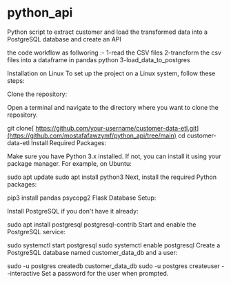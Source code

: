 # python_api

Python script to extract customer and load the transformed data into a PostgreSQL database and create an API

the code workflow as follworing :-
1-read the CSV files
2-trancform the csv files into a dataframe in pandas python
3-load_data_to_postgres

Installation on Linux
To set up the project on a Linux system, follow these steps:

Clone the repository:

Open a terminal and navigate to the directory where you want to clone the repository.


git clone[ https://github.com/your-username/customer-data-etl.git](https://github.com/mostafafawzymf/python_api/tree/main)
cd customer-data-etl
Install Required Packages:

Make sure you have Python 3.x installed. If not, you can install it using your package manager. For example, on Ubuntu:


sudo apt update
sudo apt install python3
Next, install the required Python packages:


pip3 install pandas psycopg2 Flask
Database Setup:

Install PostgreSQL if you don't have it already:



sudo apt install postgresql postgresql-contrib
Start and enable the PostgreSQL service:



sudo systemctl start postgresql
sudo systemctl enable postgresql
Create a PostgreSQL database named customer_data_db and a user:


sudo -u postgres createdb customer_data_db
sudo -u postgres createuser --interactive
Set a password for the user when prompted.


